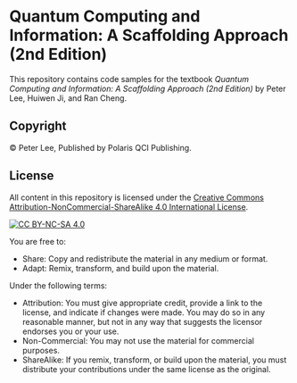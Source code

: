 # Quantum Computing and Information: A Scaffolding Approach (2nd Edition)

This repository contains code samples for the textbook *Quantum Computing and Information: A Scaffolding Approach (2nd Edition)* by Peter Lee, Huiwen Ji, and Ran Cheng.

## Copyright

© Peter Lee, Published by Polaris QCI Publishing.

## License

All content in this repository is licensed under the [Creative Commons Attribution-NonCommercial-ShareAlike 4.0 International License](https://creativecommons.org/licenses/by-nc-sa/4.0/).

[![CC BY-NC-SA 4.0](https://licensebuttons.net/l/by-nc-sa/4.0/88x31.png)](https://creativecommons.org/licenses/by-nc-sa/4.0/)

You are free to:
- Share: Copy and redistribute the material in any medium or format.
- Adapt: Remix, transform, and build upon the material.

Under the following terms:
- Attribution: You must give appropriate credit, provide a link to the license, and indicate if changes were made. You may do so in any reasonable manner, but not in any way that suggests the licensor endorses you or your use.
- Non-Commercial: You may not use the material for commercial purposes.
- ShareAlike: If you remix, transform, or build upon the material, you must distribute your contributions under the same license as the original.

